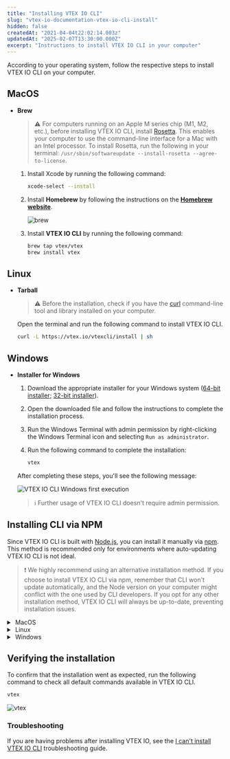 ```yaml
---
title: "Installing VTEX IO CLI"
slug: "vtex-io-documentation-vtex-io-cli-install"
hidden: false
createdAt: "2021-04-04t22:02:14.003z"
updatedAt: "2025-02-07T13:30:00.000Z"
excerpt: "Instructions to install VTEX IO CLI in your computer"
---
```


According to your operating system, follow the respective steps to install VTEX IO CLI on your computer.

## MacOS

- **Brew**

   > ⚠️ For computers running on an Apple M series chip (M1, M2, etc.), before installing VTEX IO CLI, install [Rosetta](https://support.apple.com/en-us/HT211861). This enables your computer to use the command-line interface for a Mac with an Intel processor. To install Rosetta, run the following in your terminal: `/usr/sbin/softwareupdate --install-rosetta --agree-to-license`.

  1. Install Xcode by running the following command:

     ```sh
     xcode-select --install
     ```

  2. Install **Homebrew** by following the instructions on the [**Homebrew website**](https://brew.sh/index).

     ![brew](https://cdn.jsdelivr.net/gh/vtexdocs/dev-portal-content@main/images/vtex-io-documentation-vtex-io-cli-install-0.png)

  3. Install **VTEX IO CLI** by running the following command:

     ```sh
     brew tap vtex/vtex
     brew install vtex
     ```

## Linux

- **Tarball**

  > ⚠️ Before the installation, check if you have the [curl](https://curl.se/) command-line tool and library installed on your computer.

  Open the terminal and run the following command to install VTEX IO CLI.

  ```sh
  curl -L https://vtex.io/vtexcli/install | sh
  ```

## Windows

- **Installer for Windows**

  1. Download the appropriate installer for your Windows system ([64-bit installer](https://vtex.io/vtexcli/install/win-x64); [32-bit installer](https://vtex.io/vtexcli/install/win-x32)).
  2. Open the downloaded file and follow the instructions to complete the installation process.
  3. Run the Windows Terminal with admin permission by right-clicking the Windows Terminal icon and selecting `Run as administrator`.
  4. Run the following command to complete the installation:

     ```sh
     vtex
     ```

  After completing these steps, you'll see the following message:

  ![VTEX IO CLI Windows first execution](https://cdn.jsdelivr.net/gh/vtexdocs/dev-portal-content@main/images/vtex-io-documentation-vtex-io-cli-install-1.png)

  > ℹ️ Further usage of VTEX IO CLI doesn't require admin permission.

## Installing CLI via NPM

Since VTEX IO CLI is built with [Node.js](https://nodejs.org/en/), you can install it manually via [npm](https://www.npmjs.com/package/vtex). This method is recommended only for environments where auto-updating VTEX IO CLI is not ideal.

> ❗️ We highly recommend using an alternative installation method. If you choose to install VTEX IO CLI via npm, remember that CLI won't update automatically, and the Node version on your computer might conflict with the one used by CLI developers. If you opt for any other installation method, VTEX IO CLI will always be up-to-date, preventing installation issues.

<details>
  <summary><span class="fa fa-apple">&nbsp;</span>MacOS</summary>

  <br>
1. Install **Homebrew** by following the instructions on the [**Homebrew website**](https://brew.sh/index).

   ![brew](https://cdn.jsdelivr.net/gh/vtexdocs/dev-portal-content@main/images/vtex-io-documentation-vtex-io-cli-install-2.png)

2. Install **Node.js** via Homebrew by running the following command.

   ```sh
   brew install node
   ```

3. Then, install **Yarn**.

   ```sh
   brew install yarn
   ```

4. Finally, install **VTEX IO CLI**.

   ```sh
   yarn global add vtex
   ```

<br>
</details>

<details>
  <summary><span class="fa fa-linux">&nbsp;</span>Linux</summary>

<br>

1. Install **Node.js** by running the following command:

   ```sh
   sudo apt install nodejs
   ```

2. Install **Yarn** by following the [Yarn installation](https://classic.yarnpkg.com/en/docs/install#gentoo-stable) for Linux.
3. Install **VTEX IO CLI** by running the following command:

   ```sh
   sudo yarn global add vtex
   ```

<br>
</details>

<details>
  <summary><span class="fa fa-windows">&nbsp;</span>Windows</summary>

<br>

1. Download and install [**Node.js**](https://nodejs.org/pt-br/download/).
2. Download and install [**Yarn**](https://classic.yarnpkg.com/en/docs/getting-started).
3. Run the Windows Terminal with elevated administrator permission by right-clicking the Windows Terminal icon and selecting `Run as administrator`.
4. Install **VTEX IO CLI** by running the following command.

   ```sh
   yarn global add vtex
   ```

5. Run the following command to finish the installation.

   ```sh
   vtex
   ```

  After following the steps, this message will appear.

  ![VTEX IO CLI Windows first execution](https://cdn.jsdelivr.net/gh/vtexdocs/dev-portal-content@main/images/vtex-io-documentation-vtex-io-cli-install-3.png)

  You don't have to be in your admin role for the next step.

<br>
</details>

## Verifying the installation

To confirm that the installation went as expected, run the following command to check all default commands available in VTEX IO CLI.

```sh
vtex
```

![vtex](https://cdn.jsdelivr.net/gh/vtexdocs/dev-portal-content@main/images/vtex-io-documentation-vtex-io-cli-install-4.png)

### Troubleshooting

If you are having problems after installing VTEX IO, see the [I can't install VTEX IO CLI](https://developers.vtex.com/docs/troubleshooting/i-cant-install-vtex-io-cli) troubleshooting guide.
